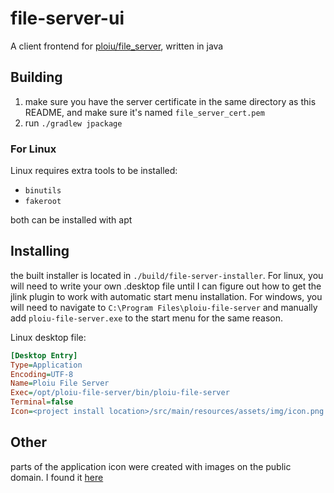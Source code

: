 # file-server-ui

A client frontend for [ploiu/file_server](https://github.com/ploiu/file_server), written in java

## Building

1. make sure you have the server certificate in the same directory as this README, and make sure it's
   named `file_server_cert.pem`
2. run `./gradlew jpackage`

### For Linux
Linux requires extra tools to be installed:
- `binutils`
- `fakeroot`
  
both can be installed with apt

## Installing

the built installer is located in `./build/file-server-installer`. For linux, you will need to write your own .desktop
file until I can figure out how to get the jlink plugin to work with automatic start menu installation. For windows, you
will need to navigate to `C:\Program Files\ploiu-file-server` and manually add `ploiu-file-server.exe` to the start menu
for the same reason.

Linux desktop file:
```ini
[Desktop Entry]
Type=Application
Encoding=UTF-8
Name=Ploiu File Server
Exec=/opt/ploiu-file-server/bin/ploiu-file-server
Terminal=false
Icon=<project install location>/src/main/resources/assets/img/icon.png
```

## Other

parts of the application icon were created with images on the public domain. I found
it [here](https://www.svgrepo.com/svg/153295/server)
